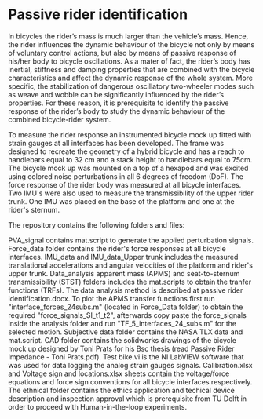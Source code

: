 # Passive rider identification

In bicycles the rider’s mass is much larger than the vehicle’s mass. Hence, the rider influences the dynamic behaviour of the bicycle not only by means of voluntary control actions, but also by means of passive response of his/her body to bicycle oscillations. As a mater of fact, the rider’s body has inertial, stiffness and damping properties that are combined with the bicycle characteristics and affect the dynamic response of the whole system. More specific, the stabilization of dangerous oscillatory two-wheeler modes such as weave and wobble can be significantly influenced by the rider’s properties. For these reason, it is prerequisite to identify the passive response of the rider’s body to study the dynamic behaviour of the combined bicycle-rider system.

To measure the rider response an instrumented bicycle mock up fitted with strain gauges at all interfaces has been developed. The frame was designed to recreate the geometry of a hybrid bicycle and has a reach to handlebars equal to 32 cm and a stack height to handlebars equal to 75cm. The bicycle mock up was mounted on a top of a hexapod and was excited using colored noise perturbations in all 6 degrees of freedom (DoF). The force response of the rider body was measured at all bicycle interfaces. Two IMU's were also used to measure the transmissibility of the upper rider trunk. One IMU was placed on the base of the platform and one at the rider's sternum. 

The repository contains the following folders and files:

PVA_signal contains mat.script to generate the applied perturbation signals. Force_data folder contains the rider's force responses at all bicycle interfaces. IMU_data and IMU_data_Upper trunk includes the measured translational accelerations and angular velocities of the platform and rider's upper trunk. Data_analysis apparent mass (APMS) and seat-to-sternum transmissibility (STST) folders includes the mat.scripts to obtain the tranfer functions (TRFs). The data analysis method is described at passive rider identification.docx. To plot the APMS transfer functions first run "interface_forces_24subs.m" (located in Force_Data folder) to obtain the required "force_signals_SI_t1_t2", afterwards copy paste the force_signals inside the analysis folder and run "TF_5_interfaces_24_subs.m" for the selected motion. Subjective data folder contains the NASA TLX data and mat.script. CAD folder contains the solidworks drawings of the bicycle mock up designed by Toni Prats for his Bsc thesis (read Passive Rider Impedance - Toni Prats.pdf). Test bike.vi is the NI LabVIEW software that was used for data logging the analog strain gauges signals. Calibration.xlsx and Voltage sign and locations.xlsx sheets contain the voltage/force equations and force sign conventions for all bicycle interfaces respectively. The ethnical folder contains the ethics application and techical device description and inspection approval which is prerequisite from TU Delft in order to proceed with Human-in-the-loop experiments. 
